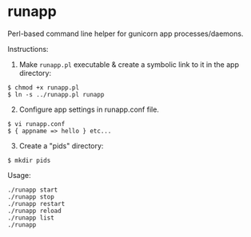 # runapp

Perl-based command line helper for gunicorn app processes/daemons.

Instructions:

1. Make `runapp.pl` executable & create a symbolic link to it in the app directory:

```
$ chmod +x runapp.pl
$ ln -s ../runapp.pl runapp
```

2. Configure app settings in runapp.conf file.

```
$ vi runapp.conf
$ { appname => hello } etc...
```

3. Create a "pids" directory:

```
$ mkdir pids
```

Usage:

```
./runapp start
./runapp stop
./runapp restart
./runapp reload
./runapp list
./runapp
```
